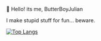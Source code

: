 👋 Hello! its me, ButterBoyJulian

I make stupid stuff for fun... beware.

[![Top Langs](https://github-readme-stats.vercel.app/api/top-langs/?username=ButterBoyJulian&layout=compact&theme=dark)](https://github.com/ButterBoyJulian)
